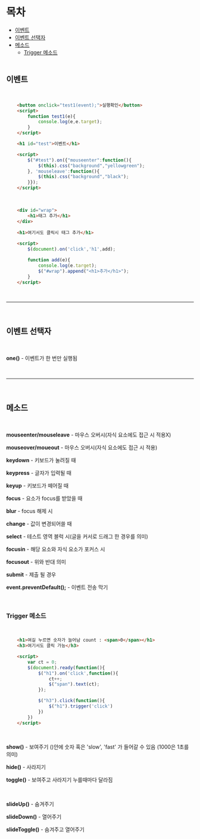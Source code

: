 목차
=============
* [이벤트](#이벤트)<br>
* [이벤트 선택자](#이벤트-선택자)<br>
* [메소드](#메소드)<br>
  * [Trigger 메소드](#trigger-메소드)<br><br>

## 이벤트

<br>

```html
    <button onclick="test1(event);">실행확인</button>
    <script>
        function test1(e){
            console.log(e,e.target);
        }
    </script>

    <h1 id="test">이벤트</h1>

    <script>
        $("#test").on({"mouseenter":function(){
            $(this).css("background","yellowgreen");
        }, 'mouseleave':function(){
            $(this).css("background","black");
        }});
    </script>
```

<br>

```html
    <div id="wrap">
        <h1>태그 추가</h1>
    </div>
 
    <h1>여기서도 클릭시 태그 추가</h1>
    
    <script>
        $(document).on('click','h1',add);

        function add(e){
            console.log(e.target);
            $("#wrap").append("<h1>추가</h1>");
        }
    </script>
```

<br>
<hr>
<br>

## 이벤트 선택자

<br>

<b>one()</b> - 이벤트가 한 번만 실행됨

<br>
<hr>
<br>

## 메소드

<br>

<b>mouseenter/mouseleave</b> - 마우스 오버시(자식 요소에도 접근 시 적용X)

<b>mouseover/moueout</b> - 마우스 오버시(자식 요소에도 접근 시 적용)

<b>keydown</b> -  키보드가 눌려질 때

<b>keypress</b> -  글자가 입력될 때 

<b>keyup</b> -  키보드가 떼어질 때

<b>focus</b> -  요소가 focus를 받았을 때

<b>blur</b>  -  focus 해제 시

<b>change</b> -   값이 변경되어쓸 때

<b>select</b> -   테스트 영역 블럭 시(글을 커서로 드래그 한 경우를 의미)

<b>focusin</b> -  해당 요소와 자식 요소가 포커스 시

<b>focusout</b> -  위와 반대 의미

<b>submit</b> - 제출 될 경우

<b>event.preventDefault();</b> - 이벤트 전송 막기

<br>

### Trigger 메소드

<br>

```html
    <h1>여길 누르면 숫자가 늘어남 count : <span>0</span></h1>
    <h3>여기서도 클릭 가능</h3>

    <script>
        var ct = 0;
        $(document).ready(function(){
            $("h1").on('click',function(){
                ct++;
                $("span").text(ct);
            });

            $("h3").click(function(){
                $("h1").trigger('click') 
            })
        })
    </script>
```

<br>

<b>show()</b>  - 보여주기 ()안에 숫자 혹은 'slow', 'fast' 가 들어갈 수 있음 (1000은 1초를 의미)

<b>hide()</b>  - 사라지기

<b>toggle()</b>  - 보여주고 사라지기 누를때마다 달라짐

<br>

<b>slideUp()</b>  - 숨겨주기

<b>slideDown()</b>  - 열어주기

<b>slideToggle()</b>  - 숨겨주고 열어주기

<br>
